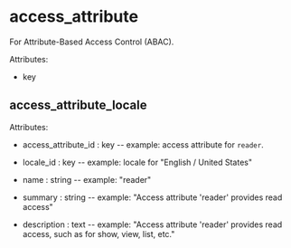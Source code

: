 # access_attribute

For Attribute-Based Access Control (ABAC).

Attributes:

* key


## access_attribute_locale

Attributes:

* access_attribute_id : key -- example: access attribute for `reader`.

* locale_id : key -- example: locale for "English / United States"

* name : string -- example: "reader"

* summary : string -- example: "Access attribute 'reader' provides read access"

* description : text -- example: "Access attribute 'reader' provides read access, such as for show, view, list, etc."
